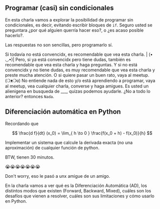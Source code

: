 ## Programar (casi) sin condicionales

En esta charla vamos a explorar la posibilidad de 
programar sin condicionales, es decir, evitando escribir
bloques de `if`. Seguro usted se preguntara ¿por qué alguien 
querría hacer eso?, o ¿es acaso posible hacerlo?. 

Las respuestas no son sencillas, pero programarlo sí.

Si todavía no está convencidx, es recomendable que vea esta charla. | (• ◡•)|
Pero, si ya está convencidx pero tiene dudas, también es recomendable que vea esta charla y haga preguntas.
Y si no está convencidx y no tiene dudas, es muy recomendable que vea esta charla y preste mucha atención. 
O si quiere pasar un buen rato, vaya al meetup.
(❍ᴥ❍ʋ) No entiende nada de esto y/o está aprendiendo a programar, 
vaya al meetup, vea cualquier charla, converse y haga amigues.
Es usted un alienigena en busqueda de ___, quizas podemos ayudarle. 
¿No a todo lo anterior? entonces `Nada`.

## Diferenciación automática en Python

Recordando que

$$
\frac{d f}{dt} (x_0) = \lim_{ h \to 0 } \frac{f(x_0 + h) - f(x_0)}{h}
$$

Implementar un sistema que calcule la derivada exacta (no una aproximación) de cualquier función de python.

BTW, tienen 30 minutos.


😭😭😭😭😭😭😭

Don't worry, eso le pasó a unx amigue de un amigo.

En la charla vamos a ver qué es la Diferenciación Automática (AD), los distintos modos que existen (Forward, Backward, Mixed), cuáles son los desafíos que vienen a resolver, cuáles son sus limitaciones y cómo usarlo en Python.
